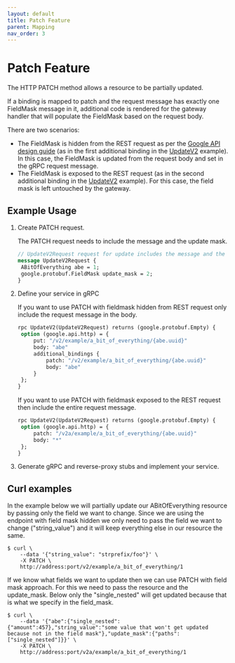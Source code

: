 ```yaml
---
layout: default
title: Patch Feature
parent: Mapping
nav_order: 3
---
```


# Patch Feature

The HTTP PATCH method allows a resource to be partially updated.

If a binding is mapped to patch and the request message has exactly one
FieldMask message in it, additional code is rendered for the gateway
handler that will populate the FieldMask based on the request body.

There are two scenarios:

- The FieldMask is hidden from the REST request as per the
  [Google API design guide](https://cloud.google.com/apis/design/standard_methods#update)
  (as in the first additional binding in the
  [UpdateV2](https://github.com/grpc-ecosystem/grpc-gateway/blob/master/examples/internal/proto/examplepb/a_bit_of_everything.proto#L366)
  example).
  In this case, the FieldMask is updated from the request body and
  set in the gRPC request message.
- The FieldMask is exposed to the REST request (as in the second
  additional binding in the
  [UpdateV2](https://github.com/grpc-ecosystem/grpc-gateway/blob/master/examples/internal/proto/examplepb/a_bit_of_everything.proto#L370)
  example).
  For this case, the field mask is left untouched by the gateway.

## Example Usage

1. Create PATCH request.

   The PATCH request needs to include the message and the update mask.

   ```protobuf
   // UpdateV2Request request for update includes the message and the update mask
   message UpdateV2Request {
   	ABitOfEverything abe = 1;
   	google.protobuf.FieldMask update_mask = 2;
   }
   ```

2. Define your service in gRPC

   If you want to use PATCH with fieldmask hidden from REST request only include the request message in the body.

   ```protobuf
   rpc UpdateV2(UpdateV2Request) returns (google.protobuf.Empty) {
   	option (google.api.http) = {
   		put: "/v2/example/a_bit_of_everything/{abe.uuid}"
   		body: "abe"
   		additional_bindings {
   			patch: "/v2/example/a_bit_of_everything/{abe.uuid}"
   			body: "abe"
   		}
   	};
   }
   ```

   If you want to use PATCH with fieldmask exposed to the REST request then include the entire request message.

   ```protobuf
   rpc UpdateV2(UpdateV2Request) returns (google.protobuf.Empty) {
   	option (google.api.http) = {
   		patch: "/v2a/example/a_bit_of_everything/{abe.uuid}"
   		body: "*"
   	};
   }
   ```

3. Generate gRPC and reverse-proxy stubs and implement your service.

## Curl examples

In the example below we will partially update our ABitOfEverything
resource by passing only the field we want to change. Since we are
using the endpoint with field mask hidden we only need to pass the
field we want to change ("string_value") and it will keep everything
else in our resource the same.

```shell
$ curl \
	--data '{"string_value": "strprefix/foo"}' \
	-X PATCH \
	http://address:port/v2/example/a_bit_of_everything/1
```

If we know what fields we want to update then we can use PATCH with
field mask approach. For this we need to pass the resource and the
update_mask. Below only the "single_nested" will get updated because
that is what we specify in the field_mask.

```shell
$ curl \
	--data '{"abe":{"single_nested":{"amount":457},"string_value":"some value that won't get updated because not in the field mask"},"update_mask":{"paths":["single_nested"]}}' \
	-X PATCH \
	http://address:port/v2a/example/a_bit_of_everything/1
```
